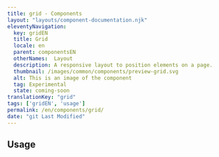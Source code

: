 ```yaml
---
title: grid - Components
layout: "layouts/component-documentation.njk"
eleventyNavigation:
  key: gridEN
  title: Grid
  locale: en
  parent: componentsEN
  otherNames:  Layout
  description: A responsive layout to position elements on a page.
  thumbnail: /images/common/components/preview-grid.svg
  alt: This is an image of the component
  tag: Experimental
  state: coming-soon
translationKey: "grid"
tags: ['gridEN', 'usage']
permalink: /en/components/grid/
date: "git Last Modified"
---
```


## Usage